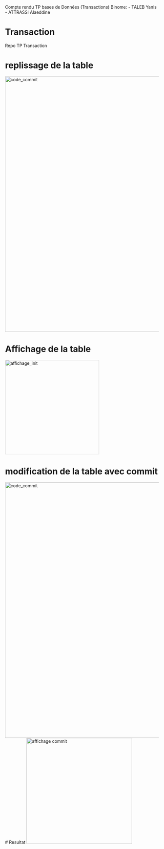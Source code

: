 Compte rendu TP bases de Données (Transactions)
    Binome:
        - TALEB Yanis
        - ATTRASSI Alaeddine
# Transaction
 Repo TP Transaction

# replissage de la table

<img width="835" alt="code_commit" src="https://user-images.githubusercontent.com/57216370/100382063-c528cb00-301a-11eb-9909-91c14701554a.png">

# Affichage de la table

<img width="308" alt="affichage_init" src="https://user-images.githubusercontent.com/57216370/100382087-d1148d00-301a-11eb-9509-07cc94fe3651.png">

# modification de la table avec commit
 
<img width="835" alt="code_commit" src="https://user-images.githubusercontent.com/57216370/100382095-d40f7d80-301a-11eb-920b-a8beb4d99629.png">
# Resultat
<img width="346" alt="affichage commit" src="https://user-images.githubusercontent.com/57216370/100382108-d96cc800-301a-11eb-9e0d-66af8fd9a33f.png">



